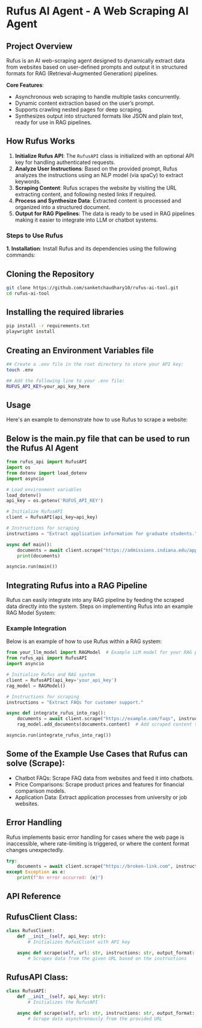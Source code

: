 # Rufus AI Agent - A Web Scraping AI Agent

## Project Overview
Rufus is an AI web-scraping agent designed to dynamically extract data from websites based on user-defined prompts and output it in structured formats for RAG (Retrieval-Augmented Generation) pipelines.

**Core Features**:
- Asynchronous web scraping to handle multiple tasks concurrently.
- Dynamic content extraction based on the user’s prompt.
- Supports crawling nested pages for deep scraping.
- Synthesizes output into structured formats like JSON and plain text, ready for use in RAG pipelines.

## How Rufus Works

1. **Initialize Rufus API**: The `RufusAPI` class is initialized with an optional API key for handling authenticated requests.
2. **Analyze User Instructions**: Based on the provided prompt, Rufus analyzes the instructions using an NLP model (via spaCy) to extract keywords.
3. **Scraping Content**: Rufus scrapes the website by visiting the URL extracting content, and following nested links if required.
4. **Process and Synthesize Data**: Extracted content is processed and organized into a structured document.
5. **Output for RAG Pipelines**: The data is ready to be used in RAG pipelines making it easier to integrate into LLM or chatbot systems.

### Steps to Use Rufus

**1. Installation**:
Install Rufus and its dependencies using the following commands:

## Cloning the Repository
```bash
git clone https://github.com/sanketchaudhary10/rufus-ai-tool.git
cd rufus-ai-tool
```

## Installing the required libraries
```bash
pip install -r requirements.txt
playwright install
```

## Creating an Environment Variables file
```bash
## Create a .env file in the root directory to store your API key:
touch .env

## Add the following line to your .env file:
RUFUS_API_KEY=your_api_key_here
```

## Usage

Here's an example to demonstrate how to use Rufus to scrape a website:

## Below is the main.py file that can be used to run the Rufus AI Agent

```python
from rufus_api import RufusAPI
import os
from dotenv import load_dotenv
import asyncio

# Load environment variables
load_dotenv()
api_key = os.getenv('RUFUS_API_KEY')

# Initialize RufusAPI
client = RufusAPI(api_key=api_key)

# Instructions for scraping
instructions = "Extract application information for graduate students."

async def main():
    documents = await client.scrape("https://admissions.indiana.edu/apply/index.html", instructions)
    print(documents)

asyncio.run(main())
```

## Integrating Rufus into a RAG Pipeline

Rufus can easily integrate into any RAG pipeline by feeding the scraped data directly into the system. Steps on implementing Rufus into an example RAG Model System:

### Example Integration
Below is an example of how to use Rufus within a RAG system:

```python
from your_llm_model import RAGModel  # Example LLM model for your RAG pipeline
from rufus_api import RufusAPI
import asyncio

# Initialize Rufus and RAG system
client = RufusAPI(api_key='your_api_key')
rag_model = RAGModel()

# Instructions for scraping
instructions = "Extract FAQs for customer support."

async def integrate_rufus_into_rag():
    documents = await client.scrape("https://example.com/faqs", instructions)
    rag_model.add_documents(documents.content)  # Add scraped content to RAG model

asyncio.run(integrate_rufus_into_rag())
```

## Some of the Example Use Cases that Rufus can solve (Scrape):
- Chatbot FAQs: Scrape FAQ data from websites and feed it into chatbots.
- Price Comparisons: Scrape product prices and features for financial comparison models.
- Application Data: Extract application processes from university or job websites.

## Error Handling
Rufus implements basic error handling for cases where the web page is inaccessible, where rate-limiting is triggered, or where the content format changes unexpectedly.

```python
try:
    documents = await client.scrape("https://broken-link.com", instructions)
except Exception as e:
    print(f"An error occurred: {e}")
```

## API Reference
## RufusClient Class:
```python
class RufusClient:
    def __init__(self, api_key: str):
        # Initializes RufusClient with API key

    async def scrape(self, url: str, instructions: str, output_format: str = "json"):
        # Scrapes data from the given URL based on the instructions
```

## RufusAPI Class:
```python
class RufusAPI:
    def __init__(self, api_key: str):
        # Initializes the RufusAPI

    async def scrape(self, url: str, instructions: str, output_format: str = "json"):
        # Scrape data asynchronously from the provided URL
```
